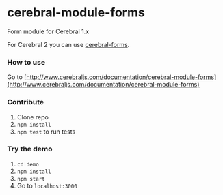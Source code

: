# cerebral-module-forms
Form module for Cerebral 1.x

For Cerebral 2 you can use [cerebral-forms](https://github.com/cerebral/cerebral/tree/master/packages/cerebral-forms#readme).

### How to use
Go to [http://www.cerebraljs.com/documentation/cerebral-module-forms](http://www.cerebraljs.com/documentation/cerebral-module-forms)

### Contribute
1. Clone repo
2. `npm install`
3. `npm test` to run tests

### Try the demo
1. `cd demo`
2. `npm install`
3. `npm start`
4. Go to `localhost:3000`
